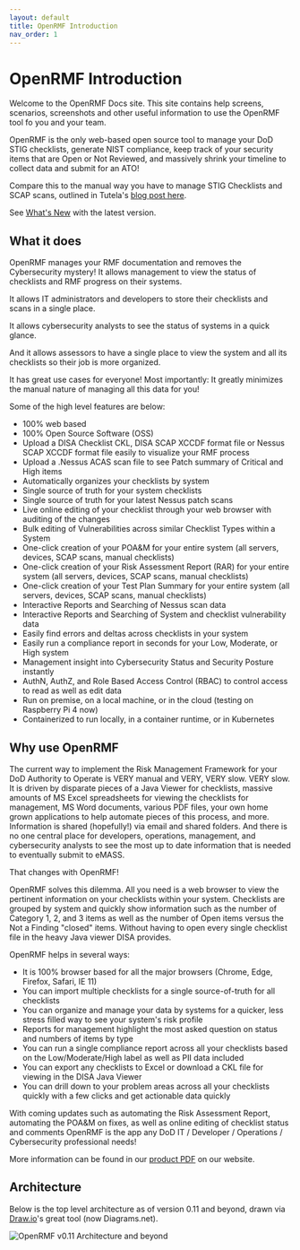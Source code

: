 ```yaml
---
layout: default
title: OpenRMF Introduction
nav_order: 1
---
```


# OpenRMF Introduction

Welcome to the OpenRMF Docs site. This site contains help screens, scenarios, screenshots and 
other useful information to use the OpenRMF tool fo you and your team. 

OpenRMF is the only web-based open source tool to manage your DoD STIG checklists, generate NIST compliance, keep track of your security items that are Open or Not Reviewed, and massively shrink your timeline to collect data and submit for an ATO!

Compare this to the manual way you have to manage STIG Checklists and SCAP scans, outlined in Tutela's [blog post here](https://medium.com/@dgould_43957/how-to-use-disa-stig-viewer-tool-907358d17cea). 

See [What's New](./whatsnew.html) with the latest version.

## What it does
OpenRMF manages your RMF documentation and removes the Cybersecurity mystery! It allows management to view the status of checklists and RMF progress on their systems. 

It allows IT administrators and developers to store their checklists and scans in a single place. 

It allows cybersecurity analysts to see the status of systems in a quick glance. 

And it allows assessors to have a single place to view the system and all its checklists so their job is more organized. 

It has great use cases for everyone! Most importantly: It greatly minimizes the manual nature of managing all this data for you!

Some of the high level features are below:

* 100% web based
* 100% Open Source Software (OSS)
* Upload a DISA Checklist CKL, DISA SCAP XCCDF format file or Nessus SCAP XCCDF format file easily to visualize your RMF process
* Upload a .Nessus ACAS scan file to see Patch summary of Critical and High items
* Automatically organizes your checklists by system
* Single source of truth for your system checklists
* Single source of truth for your latest Nessus patch scans
* Live online editing of your checklist through your web browser with auditing of the changes
* Bulk editing of Vulnerabilities across similar Checklist Types within a System
* One-click creation of your POA&M for your entire system (all servers, devices, SCAP scans, manual checklists)
* One-click creation of your Risk Assessment Report (RAR) for your entire system (all servers, devices, SCAP scans, manual checklists)
* One-click creation of your Test Plan Summary for your entire system (all servers, devices, SCAP scans, manual checklists)
* Interactive Reports and Searching of Nessus scan data
* Interactive Reports and Searching of System and checklist vulnerability data
* Easily find errors and deltas across checklists in your system
* Easily run a compliance report in seconds for your Low, Moderate, or High system
* Management insight into Cybersecurity Status and Security Posture instantly
* AuthN, AuthZ, and Role Based Access Control (RBAC) to control access to read as well as edit data
* Run on premise, on a local machine, or in the cloud (testing on Raspberry Pi 4 now)
* Containerized to run locally, in a container runtime, or in Kubernetes

## Why use OpenRMF
The current way to implement the Risk Management Framework for your DoD Authority to Operate is VERY manual and VERY, VERY slow. VERY slow.  It is driven by disparate pieces of a Java Viewer for checklists, massive amounts of MS Excel spreadsheets for viewing the checklists for management, MS Word documents, various PDF files, your own home grown applications to help automate pieces of this process, and more. Information is shared (hopefully!) via email and shared folders. And there is no one central place for developers, operations, management, and cybersecurity analysts to see the most up to date information that is needed to eventually submit to eMASS. 

That changes with OpenRMF!

OpenRMF solves this dilemma. All you need is a web browser to view the pertinent information on your checklists within your system. Checklists are grouped by system and quickly show information such as the number of Category 1, 2, and 3 items as well as the number of Open items versus the Not a Finding "closed" items. Without having to open every single checklist file in the heavy Java viewer DISA provides. 

OpenRMF helps in several ways:
* It is 100% browser based for all the major browsers (Chrome, Edge, Firefox, Safari, IE 11)
* You can import multiple checklists for a single source-of-truth for all checklists
* You can organize and manage your data by systems for a quicker, less stress filled way to see your system's risk profile
* Reports for management highlight the most asked question on status and numbers of items by type
* You can run a single compliance report across all your checklists based on the Low/Moderate/High label as well as PII data included
* You can export any checklists to Excel or download a CKL file for viewing in the DISA Java Viewer
* You can drill down to your problem areas across all your checklists quickly with a few clicks and get actionable data quickly

With coming updates such as automating the Risk Assessment Report, automating the POA&M on fixes, as well as online editing of checklist status and comments OpenRMF is the app any DoD IT / Developer / Operations / Cybersecurity professional needs!

More information can be found in our <a href="https://www.openrmf.io/doc/OpenRMF-Product-Information.pdf" target="_blank">product PDF</a> on our website.

## Architecture
Below is the top level architecture as of version 0.11 and beyond, drawn via <a href="https://app.diagrams.net/" target="_blank">Draw.io</a>'s great tool (now Diagrams.net). 

![OpenRMF v0.11 Architecture and beyond](/assets/openRMF-Tool-Architecture.png)
